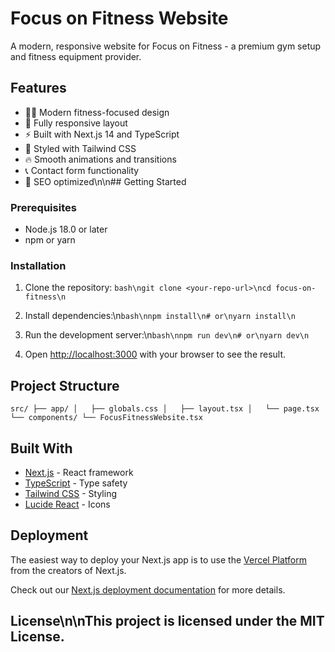 # Focus on Fitness Website

A modern, responsive website for Focus on Fitness - a premium gym setup and fitness equipment provider.

## Features

- 🏋️‍♂️ Modern fitness-focused design
- 📱 Fully responsive layout
- ⚡ Built with Next.js 14 and TypeScript
- 🎨 Styled with Tailwind CSS
- 🔥 Smooth animations and transitions
- 📞 Contact form functionality
- 🎯 SEO optimized\n\n## Getting Started

### Prerequisites

- Node.js 18.0 or later
- npm or yarn

### Installation

1. Clone the repository:
   `bash\ngit clone <your-repo-url>\ncd focus-on-fitness\n`

2. Install dependencies:\n`bash\nnpm install\n# or\nyarn install\n`

3. Run the development server:\n`bash\nnpm run dev\n# or\nyarn dev\n`

4. Open [http://localhost:3000](http://localhost:3000) with your browser to see the result.

## Project Structure

`src/
├── app/
│   ├── globals.css
│   ├── layout.tsx
│   └── page.tsx
└── components/
    └── FocusFitnessWebsite.tsx`

## Built With

- [Next.js](https://nextjs.org/) - React framework
- [TypeScript](https://www.typescriptlang.org/) - Type safety
- [Tailwind CSS](https://tailwindcss.com/) - Styling
- [Lucide React](https://lucide.dev/) - Icons

## Deployment

The easiest way to deploy your Next.js app is to use the [Vercel Platform](https://vercel.com/new?utm_source=github.com&utm_medium=referral&utm_campaign=next-example) from the creators of Next.js.

Check out our [Next.js deployment documentation](https://nextjs.org/docs/deployment) for more details.

## License\n\nThis project is licensed under the MIT License.
